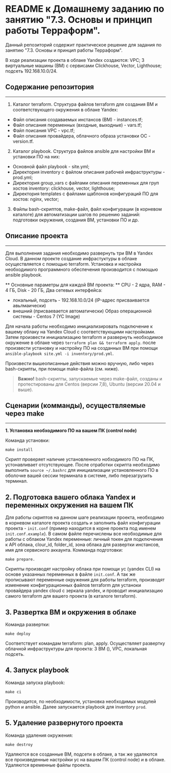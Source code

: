 # README к Домашнему заданию по занятию "7.3. Основы и принцип работы Терраформ".

Данный репозиторий содержит практическое решение для задания по занятию "7.3. Основы и принцип работы Терраформ". 

В ходе реализации проекта в облаке Yandex создаются: VPC; 3 виртуальные машины (ВМ) с сервисами Clickhouse, Vector, Lighthouse; подсеть 192.168.10.0/24.

## Содержание репозитория
---

1. Каталог terraform. Структура файлов terraform для создания ВМ и соответствующего окружения в облаке Yandex:
  - Файл описания создаваемых инстансов (ВМ) - instances.tf;
  - Файл описания переменных (входные, выходные) - vars.tf;
  - Файл поисания VPC - vpc.tf;
  - Файл описания провайдера, облачного образа установки ОС - version.tf.
2. Каталог playbook. Структура файлов ansible для настройки ВМ и установки ПО на них:
  - Основной файл playbook - site.yml;
  - Директория inventory с файлом описания рабочей инфраструктуры - prod.yml;
  - Директория group_vars с файлами описания переменных для груп хостов inventory: clickhouse, vector, lighthouse;
  - Директория templates с файлами щаблонов конфигураций ПО для хостов: nginx, vector;
3. Файлы bash-скриптов, make-файл, файл конфигурации (в корневом каталоге) для автоматизации шагов по решению заданий: подготовки окружения, создания ВМ, установки ПО и др.

## Описание проекта
---

Для выполнения задания необходимо развернуть три ВМ в Yandex Cloud. В данном проекте создание инфрастуктуры в облаке осуществляется с помощью terraform. Установка и настройка необходимого программного обеспечения производится с помощью ansible playbook.

** Основные параметры для каждой ВМ проекта: **
CPU - 2 ядра,
RAM - 4 ГБ,
Disk - 20 ГБ,
Два сетевых интерфейса:
  - локальный, подсеть - 192.168.10.0/24 (IP-адрес присваивается авьлмаически)
  - внешний (присваевается автоматически)
Образ операционной системы - Centos 7 (YC Image)

Для начала работы необходимо инициализировать подключение к вашему облаку на Yandex Cloud с соответствующими настройками. Затем произвести инициализацию terraform и развернуть необходимое окружение в облаке через ```terraform plan && terraform apply```. после произвести установку и настройку ПО на созданных ВМ при помощи ```ansible-playbook site.yml -i inventory/prod.yml```.

Произвести вышеописанные действия можно вручную, либо через bash-скрипты, при помощи make-файла (см. ниже). 
>**Важно!** bash-скрипты, запускаемые через make-файл, созданы и протестированы для Centos (версии 7,8), Ubuntu (версии 20.04 и выше).

## Сценарии (комманды), осуществляемые через make
---

**1. Установка необходимого ПО на вашем ПК (control node)**

Команда установки:

```
make install
```
Скрипт проверяет наличие установленного нобходимого ПО на ПК, устонавливает отсутствующее.
После отработки скрипта необходимо выполнить ``` source ~/.bashrc ``` для инициализации установленного ПО в оболочке вашей сессии терминала в системе, либо перезагрузить терминал.

## 2. Подготовка вашего облака Yandex и переменных окружения на вашем ПК

Для работы скриптов на данном шаге реализации проекта, необходимо в корневом каталоге проекта создать и заполнить файл конфигурации проекта - `init.conf` (пример находится в корне проекта под именем `init.conf.example`). В самом файле перечислены все необходимые для работы с облаком Yandex переменные: личный токен для подключения к API облака, clour_id, folder_id, зона облака для развертки инстансов, имя для сервисного аккаунта.
Комманда подготовки:

    make prepare.

Скрипты производят настройку облака при помощи yc (yandex CLI) на основе указанных переменных в файле `init.conf`. А так же прописывают переменные окружения для работы terraform, производят изменение конфигурационных файлов terraform для устаноки провайдера yandex cloud с зеркала yandex, и проводит инициализацию самого terraform для вашего проекта (в каталоге terraform).

## 3. Развертка ВМ и окружения в облаке
Команда развертки:
    
    make deploy

Соответствует командам terraform: plan, apply. Осуществляет развертку облачной инфраструктуры для проекта: 3 ВМ (), VPC, локальная подсеть.

## 4. Запуск playbook

Команда запуска playbook:

    make ci

Производится, по необходимости, установка необходимых модулей python и ansible. Далее запускается playbook для inventory `prod`.

## 5. Удаление развернутого проекта

Команда удаления окружения:

    make destroy

Удаляются все созданные ВМ, подсети в облаке, а так же удаляются все произведенные настройки yc на вашем ПК (control node) и в облаке. Удаляются временные файлы проекта.
